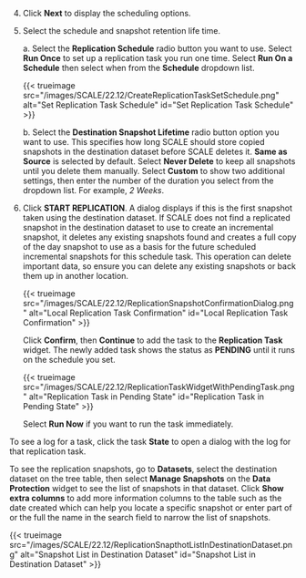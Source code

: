 ---
---

4. Click **Next** to display the scheduling options.

5. Select the schedule and snapshot retention life time.

   a. Select the **Replication Schedule** radio button you want to use. Select **Run Once** to set up a replication task you run one time.
      Select **Run On a Schedule** then select when from the **Schedule** dropdown list.
    
   {{< trueimage src="/images/SCALE/22.12/CreateReplicationTaskSetSchedule.png" alt="Set Replication Task Schedule" id="Set Replication Task Schedule" >}}

   b. Select the **Destination Snapshot Lifetime** radio button option you want to use. 
      This specifies how long SCALE should store copied snapshots in the destination dataset before SCALE deletes it.
      **Same as Source** is selected by default. Select **Never Delete** to keep all snapshots until you delete them manually.
      Select **Custom** to show two additional settings, then enter the number of the duration you select from the dropdown list. For example, *2 Weeks*.
  
6. Click **START REPLICATION**. 
   A dialog displays if this is the first snapshot taken using the destination dataset.
   If SCALE does not find a replicated snapshot in the destination dataset to use to create an incremental snapshot, it deletes any existing snapshots found and creates a full copy of the day snapshot to use as a basis for the future scheduled incremental snapshots for this schedule task. 
   This operation can delete important data, so ensure you can delete any existing snapshots or back them up in another location.
   
   {{< trueimage src="/images/SCALE/22.12/ReplicationSnapshotConfirmationDialog.png" alt="Local Replication Task Confirmation" id="Local Replication Task Confirmation" >}}

   Click **Confirm**, then **Continue** to add the task to the **Replication Task** widget. 
   The newly added task shows the status as **PENDING** until it runs on the schedule you set. 
   
   {{< trueimage src="/images/SCALE/22.12/ReplicationTaskWidgetWithPendingTask.png" alt="Replication Task in Pending State" id="Replication Task in Pending State" >}}
     
   Select **Run Now** if you want to run the task immediately.

To see a log for a task, click the task **State** to open a dialog with the log for that replication task.

To see the replication snapshots, go to **Datasets**, select the destination dataset on the tree table, then select **Manage Snapshots** on the **Data Protection** widget to see the list of snapshots in that dataset. Click **Show extra columns** to add more information columns to the table such as the date created which can help you locate a specific snapshot or enter part of or the full the name in the search field to narrow the list of snapshots.

{{< trueimage src="/images/SCALE/22.12/ReplicationSnapthotListInDestinationDataset.png" alt="Snapshot List in Destination Dataset" id="Snapshot List in Destination Dataset" >}}
